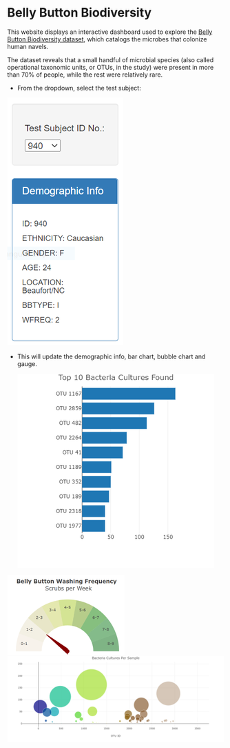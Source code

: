 # Belly Button Biodiversity

This website displays an interactive dashboard used to explore the [Belly Button Biodiversity dataset](http://robdunnlab.com/projects/belly-button-biodiversity/), which catalogs the microbes that colonize human navels.

The dataset reveals that a small handful of microbial species (also called operational taxonomic units, or OTUs, in the study) were present in more than 70% of people, while the rest were relatively rare. 

- From the dropdown, select the test subject:

<img src="https://github.com/simoncastellanos9/Belly_Button_Biodiversity/blob/main/images/dropdown.PNG?raw=true"/>

- This will update the demographic info, bar chart, bubble chart and gauge.

  <img src="https://github.com/simoncastellanos9/Belly_Button_Biodiversity/blob/main/images/bar.png?raw=true"/>

<img src="https://github.com/simoncastellanos9/Belly_Button_Biodiversity/blob/main/images/gauge.png?raw=true" style="zoom:50%;" />

<img src="https://github.com/simoncastellanos9/Belly_Button_Biodiversity/blob/main/images/bubble.png?raw=true" style="zoom:50%;" />

